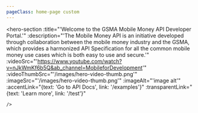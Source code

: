 ```yaml
---
pageClass: home-page custom
---
```


  <hero-section 
    :title="'Welcome to the GSMA Mobile Money API Developer Portal.'"
    :description="'The Mobile Money API is an initiative developed through collaboration between the mobile money industry and the GSMA, which provides a harmonized API Specification for all the common mobile money use cases which is both easy to use and secure.'"
    :videoSrc="'https://www.youtube.com/watch?v=nJkWmKf6b5Q&ab_channel=MobileforDevelopment'"
    :videoThumbSrc="'/images/hero-video-thumb.png'"
    :imageSrc="'/images/hero-video-thumb.png'"
    :imageAlt="'image alt'" 
    :accentLink="{text: 'Go to API Docs', link: '/examples'}"
    :transparentLink="{text: 'Learn more', link: '/test'}"
    
    />

  <what-you-get/>

  <benefits-list/>

  <mm-metrics/>

  <industries/>
  
  <use-case/>

  <column-section
  :cards="[
    {
      image: 'https://via.placeholder.com/400x400/F8F8F9/DE002B?text=placeholder',
      title: 'Compliance platform',
      description: 'Dictumst habitasse ultrices elementum, consequat ultrices purus volutpat. Posuere amet amet, cum justo bibendum morbi. Auctor interdum morbi non platea justo, et neque.',
      btnText: 'Learn more',
      link: '#',
    },
    {
      image: 'https://via.placeholder.com/400x400/F8F8F9/DE002B?text=placeholder',
      title: 'Collaboration platform',
      description: 'Dictumst habitasse ultrices elementum, consequat ultrices purus volutpat. Posuere amet amet, cum justo bibendum morbi. Auctor interdum morbi non platea justo, et neque.',
      btnText: 'Learn more',
      link: '#',
    },
  ]"
/>

  <get-started
  :sectionTitle="'Get Started with Development'"
  :sectionDescription="'We offers a powerful and easy to use tools to take full advantage of the Mobile Money API Specification.'"
  :borderedLink="{text: 'Learn more', link: '/test'}"
  :accentLink="{text: 'Start developing', link: '/examples'}"
  />
